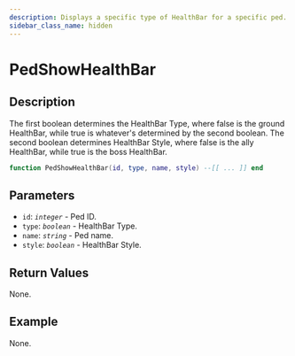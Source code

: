 ```yaml
---
description: Displays a specific type of HealthBar for a specific ped.
sidebar_class_name: hidden
---
```


# PedShowHealthBar

## Description

The first boolean determines the HealthBar Type, where false is the ground HealthBar, while true is whatever's determined by the second boolean.
The second boolean determines HealthBar Style, where false is the ally HealthBar, while true is the boss HealthBar.

```lua
function PedShowHealthBar(id, type, name, style) --[[ ... ]] end
```

## Parameters

- `id`: _`integer`_ - Ped ID.
- `type`: _`boolean`_ - HealthBar Type.
- `name`: _`string`_ - Ped name.
- `style`: _`boolean`_ - HealthBar Style.

## Return Values

None.

## Example

None.

